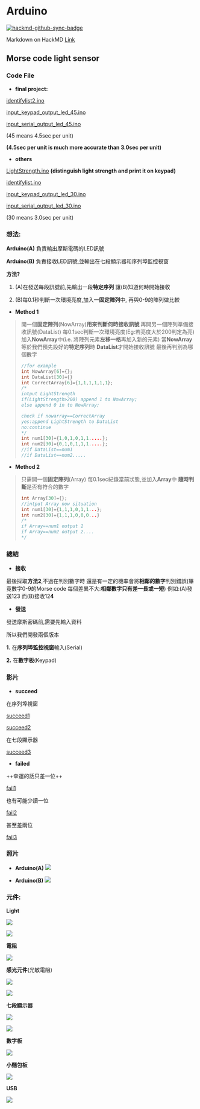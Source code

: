 # Arduino
[![hackmd-github-sync-badge](https://hackmd.io/hXwUK2IzSA6LMVtYUQkTGw/badge)](https://hackmd.io/hXwUK2IzSA6LMVtYUQkTGw)

Markdown on HackMD [Link](https://hackmd.io/@jasonliu424/ntuee_micro_course)
## Morse code light sensor

### Code File

* **final project:**

[identifylist2.ino](https://github.com/jason810496/Arduino-/blob/main/identifylist2.ino)

[input_keypad_output_led_45.ino](https://github.com/jason810496/Arduino-/blob/main/input_keypad_output_led_45.ino)

[input_serial_output_led_45.ino ](https://github.com/jason810496/Arduino-/blob/main/input_serial_output_led_45.ino)

(45 means 4.5sec per unit)

**(4.5sec per unit is much more accurate than 3.0sec per unit)**

* **others**

[LightStrength.ino](https://github.com/jason810496/Arduino-/blob/main/LightStrength.ino) **(distinguish light strength and print it on keypad)**

[identifylist.ino](https://github.com/jason810496/Arduino-/blob/main/identifylist.ino)

[input_keypad_output_led_30.ino](https://github.com/jason810496/Arduino-/blob/main/input_keypad_output_led_30.ino)

[input_serial_output_led_30.ino](https://github.com/jason810496/Arduino-/blob/main/input_serial_output_led_30.ino)

(30 means 3.0sec per unit)

### 想法:
**Arduino(A)**
負責輸出摩斯電碼的LED訊號

**Arduino(B)**
負責接收LED訊號,並輸出在七段顯示器和序列埠監控視窗

**方法?**
1. (A)在發送每段訊號前,先輸出一段**特定序列**
 讓(B)知道何時開始接收

2. (B)每0.1秒判斷一次環境亮度,加入一**固定陣列**中,
 再與0-9的陣列做比較

* **Method 1**
> 開一個**固定陣列**(NowArray)**用來判斷何時接收訊號**
> 再開另一個陣列準備接收訊號(DataList)
> 每0.1sec判斷一次環境亮度(Eg:若亮度大於200判定為亮)
> 加入**NowArray**中(i.e. 將陣列元素**左移一格**再加入新的元素)
> 當**NowArray**等於我們預先設好的**特定序列**時
> **DataList**才開始接收訊號
> 最後再判別為哪個數字
> ```c++
> //for example
> int NowArray[6]={};
> int DataList[30]={}
> int CorrectArray[6]={1,1,1,1,1,1};
> /*
> intput LightStrength
> if(LightStrength>200) append 1 to NowArray;
> else append 0 in to NowArray;
> 
> check if nowarray==CorrectArray
> yes:append LightStrength to DataList
> no:continue
> */
> int num1[30]={1,0,1,0,1,1.....};
> int num2[30]={0,1,0,1,1,1.....};
> //if DataList==num1 
> //if DataList==num2.....
>
> ```
* **Method 2**
>只需開一個**固定陣列**(Array)
>每0.1sec紀錄當前狀態,並加入**Array**中
>**隨時判斷**是否有符合的數字
>```c++
>int Array[30]={};
>//intput Array now situation
>int num1[30]={1,1,1,0,1,1...};
>int num2[30]={1,1,1,0,0,0...}
>/*
>if Array==num1 output 1
>if Array==num2 output 2....
>*/ 
>```
### 總結
* **接收**

最後採取**方法2**,不過在判別數字時
還是有一定的機率會將**相鄰的數字**判別錯誤(畢竟數字0-9的Morse code 每個差異不大:**相鄰數字只有差一長或一短**)
例如:(A)發送123 而(B)接收12**4**

* **發送**

發送摩斯密碼前,需要先輸入資料

所以我們開發兩個版本

**1.** 在**序列埠監控視窗**輸入(Serial)

**2.** 在**數字板**(Keypad)

### 影片

* **succeed**

在序列埠視窗

[succeed1](https://youtu.be/j82o2HINAhA)

[succeed2](https://youtu.be/oXgZXIjwEqw)

在七段顯示器

[succeed3](https://youtu.be/KZLupLYp92o)

* **failed**

++幸運的話只差一位++

[fail1](https://www.youtube.com/watch?v=t1xPoWfHwOA)

也有可能少讀一位

[fail2](https://www.youtube.com/watch?v=XyY-_XKlXDw)

甚至差兩位

[fail3](https://www.youtube.com/watch?v=JDl9t69nRSw)

### 照片
* **Arduino(A)**
![](https://i.imgur.com/dACVFuD.jpg)


* **Arduino(B)**
![](https://i.imgur.com/RekYpIY.jpg)

### 元件:

  **Light**
  
 
 
 
 
 
 
 
 
 
 
 
![](https://i.imgur.com/GdJzMKk.jpg)

![](https://i.imgur.com/mi9K9Zx.jpg)


  **電阻**
  
  
  
  
  
  
  
  
  
![](https://i.imgur.com/2gpPDgA.jpg)


 **感光元件**(光敏電阻)
 
 
 
 
 
 
 
 
 
![](https://i.imgur.com/LIS62CI.jpg)

![](https://i.imgur.com/zUKk1Sz.jpg)


 **七段顯示器**
 
![](https://i.imgur.com/MASTk3E.jpg)

![](https://i.imgur.com/CJY0Tb5.jpg)


 **數字板**
 
![](https://i.imgur.com/UHY54ek.jpg)

 **小麵包板**
 
 ![](https://i.imgur.com/KCCcvMp.jpg)
 
 **USB**
 
![](https://i.imgur.com/opOI7wU.jpg)





